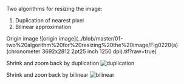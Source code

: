 Two algorithms for resizing the image:
  1. Duplication of nearest pixel
  2. Bilinear approximation

Origin image
![origin image](../blob/master/01-two%20algorithm%20for%20resizing%20the%20image/Fig0220(a)(chronometer 3692x2812  2pt25 inch 1250 dpi).tif?raw=true)

Shrink and zoom back by duplication
![duplication](../blob/master/01-two%20algorithm%20for%20resizing%20the%20image/zoom_nearest.tif?raw=true)

Shrink and zoon back by bilinear
![bilinear](../blob/master/01-two%20algorithm%20for%20resizing%20the%20image/zoom_bilinear.tif?raw=true)
